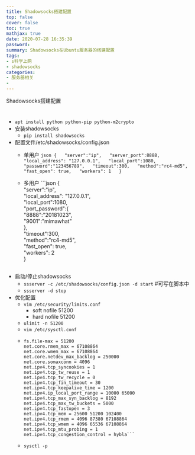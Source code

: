 ```yaml
---
title: Shadowsocks搭建配置
top: false
cover: false
toc: true
mathjax: true
date: 2020-07-28 16:35:39
password: 
summary: Shadowsocks在Ubuntu服务器的搭建配置
tags: 
- s科学上网
- shadowsocks
categories: 
- 服务器相关
- 
---
```

<div style="padding-bottom: 24px;">Shadowsocks搭建配置</div>
</div>

*   `apt install python python-pip python-m2crypto`
*   安装shadowsocks
    *   `pip install shadowsocks`
*   配置文件/etc/shadowsocks/config.json
    *   单用户  ```json
        {  
	        "server":"ip",  
	        "server_port":8888,  
	        "local_address": "127.0.0.1",  
	        "local_port":1080,  
	        "password":"123456789",  
	        "timeout":300,  
	        "method":"rc4-md5",  
	        "fast_open": true,  
	        "workers": 1  
        }  ```

    *   多用户 ```json
        {  
	        "server":"ip",  
	        "local_address": "127.0.0.1",  
	        "local_port":1080,  
	        "port_password":{  
		        "8888":"20181023",  
		        "9001":"mimawhat"  
        	},  
	        "timeout":300,  
	        "method":"rc4-md5",  
	        "fast_open": true,  
	        "workers": 2  
        }  
        ```
*   启动/停止shadowsocks
    *   `ssserver -c /etc/shadowsocks/config.json -d start`  \#可写在脚本中
    *   `ssserver -d stop`
*   优化配置
    *   `vim /etc/security/limits.conf`  
        * soft nofile 51200  
        * hard nofile 51200
    *   `ulimit -n 51200`
    *   `vim /etc/sysctl.conf`  
    *   ```
        fs.file-max = 51200  
        net.core.rmem_max = 67108864  
        net.core.wmem_max = 67108864  
        net.core.netdev_max_backlog = 250000  
        net.core.somaxconn = 4096  
        net.ipv4.tcp_syncookies = 1  
        net.ipv4.tcp_tw_reuse = 1  
        net.ipv4.tcp_tw_recycle = 0  
        net.ipv4.tcp_fin_timeout = 30  
        net.ipv4.tcp_keepalive_time = 1200  
        net.ipv4.ip_local_port_range = 10000 65000  
        net.ipv4.tcp_max_syn_backlog = 8192  
        net.ipv4.tcp_max_tw_buckets = 5000  
        net.ipv4.tcp_fastopen = 3  
        net.ipv4.tcp_mem = 25600 51200 102400  
        net.ipv4.tcp_rmem = 4096 87380 67108864  
        net.ipv4.tcp_wmem = 4096 65536 67108864  
        net.ipv4.tcp_mtu_probing = 1  
        net.ipv4.tcp_congestion_control = hybla```
    *   `sysctl -p`